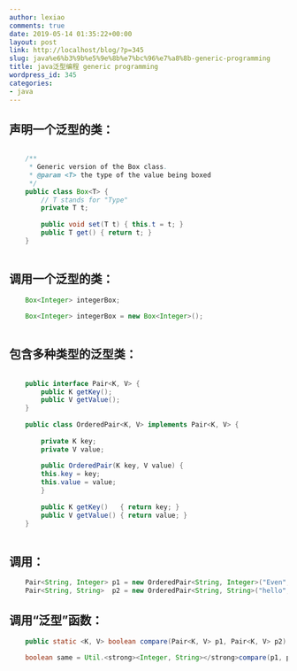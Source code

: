 ```yaml
---
author: lexiao
comments: true
date: 2019-05-14 01:35:22+00:00
layout: post
link: http://localhost/blog/?p=345
slug: java%e6%b3%9b%e5%9e%8b%e7%bc%96%e7%a8%8b-generic-programming
title: java泛型编程 generic programming
wordpress_id: 345
categories:
- java
---
```


## 声明一个泛型的类：
    
```java    
    
    /**
     * Generic version of the Box class.
     * @param <T> the type of the value being boxed
     */
    public class Box<T> {
        // T stands for "Type"
        private T t;
    
        public void set(T t) { this.t = t; }
        public T get() { return t; }
    }
    
```    
    
## 调用一个泛型的类：
    
    
```java        
    Box<Integer> integerBox;
    
    Box<Integer> integerBox = new Box<Integer>();
    
```    
    
## 包含多种类型的泛型类：
    
```java        
    
    public interface Pair<K, V> {
        public K getKey();
        public V getValue();
    }
    
    public class OrderedPair<K, V> implements Pair<K, V> {
    
        private K key;
        private V value;
    
        public OrderedPair(K key, V value) {
    	this.key = key;
    	this.value = value;
        }
    
        public K getKey()	{ return key; }
        public V getValue() { return value; }
    }
    
 ```   
    
## 调用：
 
```java        
    Pair<String, Integer> p1 = new OrderedPair<String, Integer>("Even", 8);
    Pair<String, String>  p2 = new OrderedPair<String, String>("hello", "world");
```    
    
    
## 调用“泛型”函数：
 
```java        
    public static <K, V> boolean compare(Pair<K, V> p1, Pair<K, V> p2)
    
    boolean same = Util.<strong><Integer, String></strong>compare(p1, p2);
```    
    
    
    
    
    
    
    
    
    
    
    
    
    
    
    
    
    
    
    
    
    
